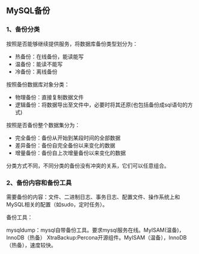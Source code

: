 ## MySQL备份

### 1、备份分类

按照是否能够继续提供服务，将数据库备份类型划分为：

- 热备份：在线备份，能读能写
- 温备份：能读不能写
- 冷备份：离线备份

按照备份数据库对象分类：

- 物理备份：直接复制数据文件
- 逻辑备份：将数据导出至文件中，必要时将其还原(也包括备份成sql语句的方式)

按照是否备份整个数据集分为：

- 完全备份：备份从开始到某段时间的全部数据
- 差异备份：备份自完全备份以来变化的数据
- 增量备份：备份自上次增量备份以来变化的数据

分类方式不同，不同分类的备份没有冲突的关系，它们可以任意组合。

### 2、备份内容和备份工具

需要备份的内容：文件、二进制日志、事务日志、配置文件、操作系统上和MySQL相关的配置（如sudo，定时任务）。


备份工具：

mysqldump：mysql自带备份工具。要求mysql服务在线。MyISAM(温备)，InnoDB（热备）
XtraBackup:Percona开源组件。MyISAM（温备），InnoDB（热备），速度较快。





